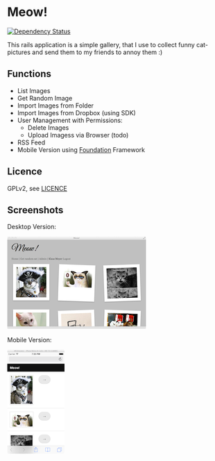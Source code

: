 Meow!
=====

[![Dependency Status](https://gemnasium.com/klausmeyer/meow.png)](https://gemnasium.com/klausmeyer/meow)

This rails application is a simple gallery, that I use to collect funny cat-pictures and send them to my friends to annoy them :)

Functions
---------
* List Images
* Get Random Image
* Import Images from Folder
* Import Images from Dropbox (using SDK)
* User Management with Permissions:
  * Delete Images
  * Upload Imagess via Browser (todo)
* RSS Feed
* Mobile Version using [Foundation][1] Framework

Licence
-------
GPLv2, see [LICENCE][2]

Screenshots
-----------
Desktop Version:

![Desktop Version](screenshots/screenshot1.png)

Mobile Version:

![Mobile Version](screenshots/screenshot2.png)

[1]: http://foundation.zurb.com
[2]: LICENCE